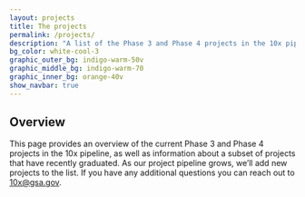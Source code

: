 ```yaml
---
layout: projects
title: The projects
permalink: /projects/
description: "A list of the Phase 3 and Phase 4 projects in the 10x pipeline, along with some recent graduates"
bg_color: white-cool-3
graphic_outer_bg: indigo-warm-50v
graphic_middle_bg: indigo-warm-70
graphic_inner_bg: orange-40v
show_navbar: true
---
```


<h2 class="docs-h2">Overview</h2>

This page provides an overview of the current Phase 3 and Phase 4 projects in the 10x pipeline, as well as information about a subset of projects that have recently graduated. As our project pipeline grows, we’ll add new projects to the list. If you have any additional questions you can reach out to [10x@gsa.gov](mailto:10x@gsa.gov).
